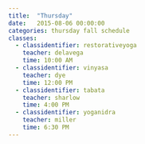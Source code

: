 ```yaml
---
title:  "Thursday"
date:   2015-08-06 00:00:00
categories: thursday fall schedule
classes:
  - classidentifier: restorativeyoga
    teacher: delavega
    time: 10:00 AM
  - classidentifier: vinyasa
    teacher: dye
    time: 12:00 PM
  - classidentifier: tabata
    teacher: sharlow
    time: 4:00 PM
  - classidentifier: yoganidra
    teacher: miller
    time: 6:30 PM
---
```

